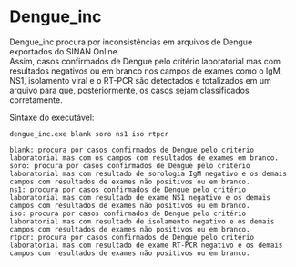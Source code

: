 # Dengue_inc 
Dengue_inc procura por inconsistências em arquivos de Dengue exportados do SINAN Online.  
Assim, casos confirmados de Dengue pelo critério laboratorial mas com resultados negativos ou em branco nos campos de exames como o IgM, NS1, isolamento viral e o RT-PCR são detectados e totalizados em um arquivo para que, posteriormente, os casos sejam classificados corretamente.

Sintaxe do executável:

~~~
dengue_inc.exe blank soro ns1 iso rtpcr

blank: procura por casos confirmados de Dengue pelo critério laboratorial mas com os campos com resultados de exames em branco.
soro: procura por casos confirmados de Dengue pelo critério laboratorial mas com resultado de sorologia IgM negativo e os demais campos com resultados de exames não positivos ou em branco.
ns1: procura por casos confirmados de Dengue pelo critério laboratorial mas com resultado de exame NS1 negativo e os demais campos com resultados de exames não positivos ou em branco.
iso: procura por casos confirmados de Dengue pelo critério laboratorial mas com resultado de isolamento negativo e os demais campos com resultados de exames não positivos ou em branco.
rtpcr: procura por casos confirmados de Dengue pelo critério laboratorial mas com resultado de exame RT-PCR negativo e os demais campos com resultados de exames não positivos ou em branco.

~~~
